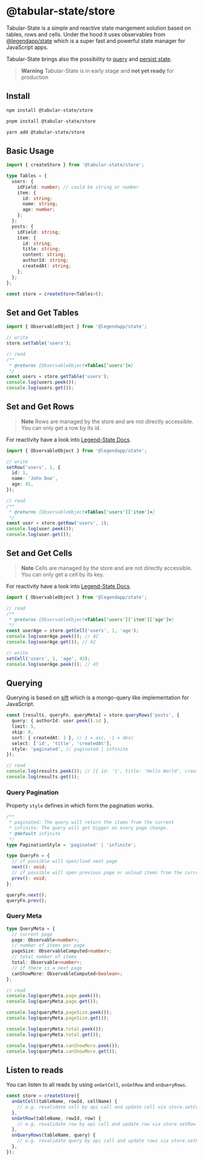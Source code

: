 # @tabular-state/store

Tabular-State is a simple and reactive state mangement solution based on tables, rows and cells.
Under the hood it uses observables from [@legendapp/state](https://npmjs.com/package/@legendapp/state) which is a super fast and powerful state manager for JavaScript apps.

Tabular-State brings also the possibility to [query](#querying) and [persist state](../database/).

> **Warning**
> Tabular-State is in early stage and **not yet ready** for production

## Install

```bash
npm install @tabular-state/store
```

```bash
pnpm install @tabular-state/store
```

```bash
yarn add @tabular-state/store
```

## Basic Usage

```ts
import { createStore } from '@tabular-state/store';

type Tables = {
  users: {
    idField: number; // could be string or number
    item: {
      id: string;
      name: string;
      age: number;
    };
  };
  posts: {
    idField: string;
    item: {
      id: string;
      title: string;
      content: string;
      authorId: string;
      createdAt: string;
    };
  };
};

const store = createStore<Tables>();
```

## Set and Get Tables

```ts
import { ObservableObject } from '@legendapp/state';

// write
store.setTable('users');

// read
/**
 * @returns {ObservableObject<Tables['users']>}
 */
const users = store.getTable('users');
console.log(users.peek());
console.log(users.get());
```

## Set and Get Rows

> **Note**
> Rows are managed by the store and are not directly accessible. You can only get a row by its id.

For reactivity have a look into [Legend-State Docs](https://www.legendapp.com/open-source/state/reactivity/).

```ts
import { ObservableObject } from '@legendapp/state';

// write
setRow('users', 1, {
  id: 1,
  name: 'John Doe',
  age: 42,
});

// read
/**
 * @returns {ObservableObject<Tables['users']['item']>}
 */
const user = store.getRow('users', 1);
console.log(user.peek());
console.log(user.get());
```

## Set and Get Cells

> **Note**
> Cells are managed by the store and are not directly accessible. You can only get a cell by its key.

For reactivity have a look into [Legend-State Docs](https://www.legendapp.com/open-source/state/reactivity/).

```ts
import { ObservableObject } from '@legendapp/state';

// read
/**
 * @returns {ObservableObject<Tables['users']['item']['age']>}
 */
const userAge = store.getCell('users', 1, 'age');
console.log(userAge.peek()); // 42
console.log(userAge.get()); // 42

// write
setCell('users', 1, 'age', 43);
console.log(userAge.peek()); // 43
```

## Querying

Querying is based on [sift](https://www.npmjs.com/package/sift) which is a mongo-query like implementation for JavaScript.

```ts
const [results, queryFn, queryMeta] = store.queryRows('posts', {
  query: { authorId: user.peek().id },
  limit: 5,
  skip: 0,
  sort: { createdAt: 1 }, // 1 = asc, -1 = desc
  select: ['id', 'title', 'createdAt'],
  style: 'paginated', // paginated | infinite
});

// read
console.log(results.peek()); // [{ id: '1', title: 'Hello World', createdAt: '2021-01-01' }]
console.log(results.get());
```

### Query Pagination

Property `style` defines in which form the pagination works.

```ts
/**
 * paginated: The query will return the items from the current
 * infinite: The query will get bigger on every page change.
 * @default infinite
 */
type PaginationStyle = 'paginated' | 'infinite';

type QueryFn = {
  // if possible will open/load next page
  next(): void;
  // if possible will open previous page or unload items from the current page
  prev(): void;
};

queryFn.next();
queryFn.prev();
```

### Query Meta

```ts
type QueryMeta = {
  // current page
  page: Observable<number>;
  // number of items per page
  pageSize: ObservableComputed<number>;
  // total number of items
  total: Observable<number>;
  // if there is a next page
  canShowMore: ObservableComputed<boolean>;
};

// read
console.log(queryMeta.page.peek());
console.log(queryMeta.page.get());

console.log(queryMeta.pageSize.peek());
console.log(queryMeta.pageSize.get());

console.log(queryMeta.total.peek());
console.log(queryMeta.total.get());

console.log(queryMeta.canShowMore.peek());
console.log(queryMeta.canShowMore.get());
```

## Listen to reads

You can listen to all reads by using `onGetCell`, `onGetRow` and `onQueryRows`.

```ts
const store = createStore({
  onGetCell(tableName, rowId, cellName) {
    // e.g. revalidate cell by api call and update cell via store.setCell
  },
  onGetRow(tableName, rowId, row) {
    // e.g. revalidate row by api call and update row via store.setRow
  },
  onQueryRows(tableName, query) {
    // e.g. revalidate query by api call and update rows via store.setRow
  },
});
```
